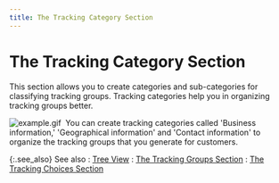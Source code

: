 ```yaml
---
title: The Tracking Category Section
---
```


# The Tracking Category Section


This section allows you to create categories and sub-categories for  classifying tracking groups. Tracking categories help you in organizing  tracking groups better.


![example.gif]({{site.ct_baseurl}}/img/example.gif)  You  can create tracking categories called 'Business information,' 'Geographical  information' and 'Contact information' to organize the tracking groups  that you generate for customers.


{:.see_also}
See also
: [Tree  View]({{site.ct_baseurl}}/misc/tree_view_ct_set_up_brsr_customers.html)
: [The  Tracking Groups Section]({{site.ct_baseurl}}/misc/the_tracking_groups_section_cust_tr_set_up_cust_brsr.html)
: [The  Tracking Choices Section]({{site.ct_baseurl}}/misc/the_tracking_choices_section_cust_tr_set_up_cust_brsr.html)

